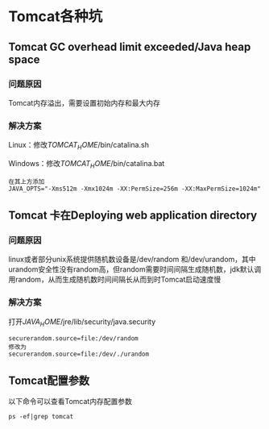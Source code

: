 # Tomcat各种坑
## Tomcat GC overhead limit exceeded/Java heap space
### 问题原因
Tomcat内存溢出，需要设置初始内存和最大内存

### 解决方案
Linux：修改$TOMCAT_HOME$/bin/catalina.sh

Windows：修改$TOMCAT_HOME$/bin/catalina.bat
```
在其上方添加
JAVA_OPTS="-Xms512m -Xmx1024m -XX:PermSize=256m -XX:MaxPermSize=1024m"
```
## Tomcat 卡在Deploying web application directory 
### 问题原因
linux或者部分unix系统提供随机数设备是/dev/random 和/dev/urandom，其中urandom安全性没有random高，但random需要时间间隔生成随机数，jdk默认调用random，从而生成随机数时间间隔长从而到时Tomcat启动速度慢

### 解决方案
打开$JAVA_HOME$/jre/lib/security/java.security
```
securerandom.source=file:/dev/random
修改为
securerandom.source=file:/dev/./urandom
```

## Tomcat配置参数
以下命令可以查看Tomcat内存配置参数
```
ps -ef|grep tomcat
```

